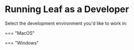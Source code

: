 # Running Leaf as a Developer
Select the development environment you'd like to work in:

=== "MacOS"

=== "Windows"
